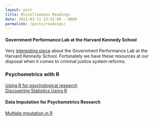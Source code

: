 ```yaml
---
layout: post
title: Miscellaneous Readings
date: 2021-03-11 23:52:00 --0000
permalink: /posts/readings/
---
```


#### Government Performance Lab at the Harvard Kennedy School
Very [interesting piece](https://news.harvard.edu/gazette/story/2021/02/bringing-equity-to-the-justice-system-is-possible/?utm_source=newsletter&utm_medium=email&utm_campaign=harvard_alumni_gazette&utm_content=haa_ade_all_alumni_2021-03-11) about the Government Performance Lab at the Harvard Kennedy School. Fortunately we have these resources at our disposal when it comes to criminal justice system reforms.

### Psychometrics with R
[Using R for psychological research](https://personality-project.org/r/r.guide.html) \
[Discovering Statistics Using R](https://www.discoveringstatistics.com/books/discovering-statistics-using-r/)

#### Data Imputation for Psychometrics Research
[Multiple mputation in R](https://statistics.ohlsen-web.de/multiple-imputation-with-mice/)
